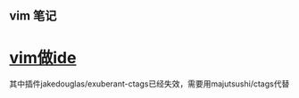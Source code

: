 ## vim 笔记
# [vim做ide](https://coderoncode.com/tools/2017/04/16/vim-the-perfect-ide.html)
	
其中插件jakedouglas/exuberant-ctags已经失效，需要用majutsushi/ctags代替

